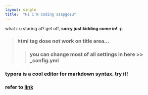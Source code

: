 ```yaml
---
layout: single
title:  "Hi i'm coding ssapgosu"
---
```


what r u staring at? get off, **sorry just kidding come in!** :p
> ### html tag dose not work on title area...
>> ### you can change most of all settings in here >> _config.yml
### typora is a cool editor for markdown syntax. try it!
### refer to [link](https://www.youtube.com/watch?v=ACzFIAOsfpM, "youtube link")
